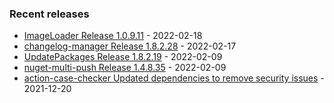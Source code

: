 <!-- ### Hi there 👋 -->

### Recent releases
<!-- recent_releases starts -->
* [ImageLoader Release 1.0.9.11](https://github.com/credfeto/ImageLoader/releases/tag/v1.0.9.11) - 2022-02-18
* [changelog-manager Release 1.8.2.28](https://github.com/credfeto/changelog-manager/releases/tag/v1.8.2.28) - 2022-02-17
* [UpdatePackages Release 1.8.2.19](https://github.com/credfeto/UpdatePackages/releases/tag/v1.8.2.19) - 2022-02-09
* [nuget-multi-push Release 1.4.8.35](https://github.com/credfeto/nuget-multi-push/releases/tag/v1.4.8.35) - 2022-02-09
* [action-case-checker Updated dependencies to remove security issues](https://github.com/credfeto/action-case-checker/releases/tag/v1.2.0) - 2021-12-20
<!-- recent_releases ends -->


<!--
**credfeto/credfeto** is a ✨ _special_ ✨ repository because its `README.md` (this file) appears on your GitHub profile.

Here are some ideas to get you started:

- 🔭 I’m currently working on ...
- 🌱 I’m currently learning ...
- 👯 I’m looking to collaborate on ...
- 🤔 I’m looking for help with ...
- 💬 Ask me about ...
- 📫 How to reach me: ...
- 😄 Pronouns: ...
- ⚡ Fun fact: ...
-->
